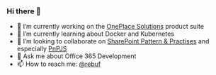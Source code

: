 ### Hi there 👋

- 🔭 I’m currently working on the [OnePlace Solutions](https://oneplacesolutions.com/) product suite
- 🌱 I’m currently learning about Docker and Kubernetes
- 👯 I’m looking to collaborate on [SharePoint Pattern & Practises](https://pnp.github.io/) and especially [PnPJS](https://github.com/pnp/pnpjs/)
- 💬 Ask me about Office 365 Development
- 📫 How to reach me: [@rebuf](https://twitter.com/rebuf)

<!--
**mrebuffet/mrebuffet** is a ✨ _special_ ✨ repository because its `README.md` (this file) appears on your GitHub profile.

Here are some ideas to get you started:

- 🔭 I’m currently working on ...
- 🌱 I’m currently learning ...
- 👯 I’m looking to collaborate on ...
- 🤔 I’m looking for help with ...
- 💬 Ask me about ...
- 📫 How to reach me: ...
- 😄 Pronouns: ...
- ⚡ Fun fact: ...
-->
